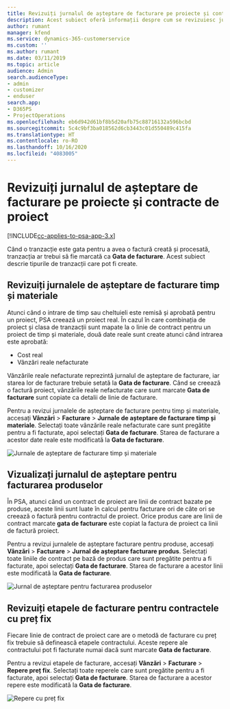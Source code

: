 ```yaml
---
title: Revizuiți jurnalul de așteptare de facturare pe proiecte și contracte de proiect
description: Acest subiect oferă informații despre cum se revizuiesc jurnalele de așteptare de timp, cheltuieli și produs și cum se marchează ca fiind pregătite pentru facturare.
author: rumant
manager: kfend
ms.service: dynamics-365-customerservice
ms.custom: ''
ms.author: rumant
ms.date: 03/11/2019
ms.topic: article
audience: Admin
search.audienceType:
- admin
- customizer
- enduser
search.app:
- D365PS
- ProjectOperations
ms.openlocfilehash: eb6d942d61bf8b5d20afb75c88716132a596bcbd
ms.sourcegitcommit: 5c4c9bf3ba018562d6cb3443c01d550489c415fa
ms.translationtype: HT
ms.contentlocale: ro-RO
ms.lasthandoff: 10/16/2020
ms.locfileid: "4083005"
---
```

# <a name="review-the-invoicing-backlog-on-projects-and-project-contracts"></a>Revizuiți jurnalul de așteptare de facturare pe proiecte și contracte de proiect

[!INCLUDE[cc-applies-to-psa-app-3.x](../includes/cc-applies-to-psa-app-3x.md)]

Când o tranzacție este gata pentru a avea o factură creată și procesată, tranzacția ar trebui să fie marcată ca **Gata de facturare**. Acest subiect descrie tipurile de tranzacții care pot fi create.

## <a name="review-the-time-and-material-billing-backlog"></a>Revizuiți jurnalele de așteptare de facturare timp și materiale

Atunci când o intrare de timp sau cheltuieli este remisă și aprobată pentru un proiect, PSA creează un proiect real. În cazul în care combinația de proiect și clasa de tranzacții sunt mapate la o linie de contract pentru un proiect de timp și materiale, două date reale sunt create atunci când intrarea este aprobată:

- Cost real 
- Vânzări reale nefacturate

Vânzările reale nefacturate reprezintă jurnalul de așteptare de facturare, iar starea lor de facturare trebuie setată la **Gata de facturare**. Când se creează o factură proiect, vânzările reale nefacturate care sunt marcate **Gata de facturare** sunt copiate ca detalii de linie de facturare.

Pentru a revizui jurnalele de așteptare de facturare pentru timp și materiale, accesați **Vânzări** \> **Facturare** \> **Jurnale de așteptare de facturare timp și materiale**. Selectați toate vânzările reale nefacturate care sunt pregătite pentru a fi facturate, apoi selectați **Gata de facturare**. Starea de facturare a acestor date reale este modificată la **Gata de facturare**.

![Jurnale de așteptare de facturare timp și materiale](media/TMBacklog.png)

## <a name="review-the-product-billing-backlog"></a>Vizualizați jurnalul de așteptare pentru facturarea produselor

În PSA, atunci când un contract de proiect are linii de contract bazate pe produse, aceste linii sunt luate în calcul pentru facturare ori de câte ori se creează o factură pentru contractul de proiect. Orice produs care are linii de contract marcate **gata de facturare** este copiat la factura de proiect ca linii de factură proiect.

Pentru a revizui jurnalele de așteptare facturare pentru produse, accesați **Vânzări** \> **Facturare** \> **Jurnal de așteptare facturare produs**. Selectați toate liniile de contract pe bază de produs care sunt pregătite pentru a fi facturate, apoi selectați **Gata de facturare**. Starea de facturare a acestor linii este modificată la **Gata de facturare**.

![Jurnal de așteptare pentru facturarea produselor](media/ProductBacklog.png)

## <a name="review-billing-milestones-on-fixed-price-contracts"></a>Revizuiți etapele de facturare pentru contractele cu preț fix

Fiecare linie de contract de proiect care are o metodă de facturare cu preț fix trebuie să definească etapele contractului. Aceste repere ale contractului pot fi facturate numai dacă sunt marcate **Gata de facturare**. 

Pentru a revizui etapele de facturare, accesați **Vânzări** \> **Facturare** \> **Repere preț fix**. Selectați toate reperele care sunt pregătite pentru a fi facturate, apoi selectați **Gata de facturare**. Starea de facturare a acestor repere este modificată la **Gata de facturare**.

![Repere cu preț fix](media/FPBacklog.png)

